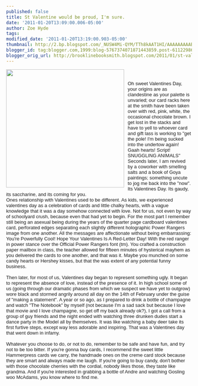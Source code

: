 ```yaml
---
published: false
title: St Valentine would be proud, I'm sure.
date: '2011-01-20T13:09:00.006-05:00'
author: Zoe Hyde
tags: 
modified_date: '2011-01-20T13:19:00.903-05:00'
thumbnail: http://2.bp.blogspot.com/_NUSW4Mi-QYM/TTh8kAAT1HI/AAAAAAAAAB0/T2f5c0LSifo/s72-c/you-complete-me-huge.jpg
blogger_id: tag:blogger.com,1999:blog-5767374071871443859.post-6112298664851222922
blogger_orig_url: http://brooklinebooksmith.blogspot.com/2011/01/st-valentine-would-be-proud-im-sure.html
---
```


<a onblur="try {parent.deselectBloggerImageGracefully();} catch(e) {}" href="http://2.bp.blogspot.com/_NUSW4Mi-QYM/TTh8kAAT1HI/AAAAAAAAAB0/T2f5c0LSifo/s1600/you-complete-me-huge.jpg"><img style="float:left; margin:0 10px 10px 0;cursor:pointer; cursor:hand;width: 320px; height: 320px;" src="http://2.bp.blogspot.com/_NUSW4Mi-QYM/TTh8kAAT1HI/AAAAAAAAAB0/T2f5c0LSifo/s320/you-complete-me-huge.jpg" border="0" alt="" id="BLOGGER_PHOTO_ID_5564334297534682226" /></a><br /><div><span class="Apple-style-span" style="font-family: arial; font-size: small; ">Oh sweet Valentines Day, your origins are as clandestine as your palette is unvaried; our card racks here at the smith have been taken over with red, pink, white, the occasional chocolate brown. I get lost in the stacks and have to yell to whoever card and gift lass is working to "get the pole! I'm being sucked into the undertow again! Gaah hearts! Script! SNUGGLING ANIMALS" Seconds later, I am revived by a coworker with smelling salts and a book of Goya paintings; something uncute to jog me back into the "now".</span></div><div><span class="Apple-style-span" style="font-family: arial; font-size: small; "><div> </div><div>Its Valentines Day. Its gaudy, its saccharine, and its coming for you. </div><div> </div><div>Ones relationship with Valentines used to be different. As kids, we experienced valentines day as a celebration of cards and little chalky hearts, with a vague knowledge that it was a day somehow connected with love. Not for us, not even by way of schoolyard crush, because even that had yet to begin. For the most part I remember still being an asexual being during the years of the quarter page cardboard valentines card, perforated edges separating each slightly different holographic Power Rangers image from one another. All the messages are affectionate without being embarrassing: You're Powerfully Cool! Hope Your Valentines Is A Red-Letter Day! With the red ranger in power stance over the Official Power Rangers font (tm). You crafted a construction paper mailbox in class, the teacher allowed for fifteen minutes of hysterical mayhem as you delivered the cards to one another, and that was it. Maybe you munched on some candy hearts or Hershey kisses, but that the was extent of any potential funny business. </div><div><br /></div><div>Then later, for most of us, Valentines day began to represent something ugly. It began to represent the absence of love, instead of the presence of it. In high school some of us (going through our dramatic phases from which we suspect we have yet to outgrow) wore black and stormed angrily around all day on the 14th of February under the guise of "making a statement". A year or so ago, as I prepared to drink a bottle of champagne and watch "The Notebook" by myself (not because I'm a sad sack but because I love that movie and I love champagne, so get off my back already ok?), I got a call from a group of guy friends and the night ended with watching three drunken dudes start a dance party in the Model all by themselves. It was like watching a baby deer take its first furtive steps, except way less adorable and inspiring. That was a Valentines day that went down in infamy.  </div><div><br /></div><div>Whatever you choose to do, or not to do, remember to be safe and have fun, and try not to be too bitter. If you're gonna buy cards, I recommend the sweet little Hammerpress cards we carry, the handmade ones on the creme card stock because they are smart and always made me laugh. If you're going to buy candy, don't bother with those chocolate cherries with the cordial, nobody likes those, they taste like grandma. And if you're interested in grabbing a bottle of Andre and watching Gosling woo McAdams, you know where to find me. </div><div> </div></span></div>